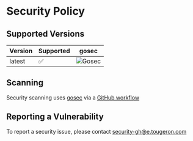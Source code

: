 # Security Policy

## Supported Versions

| Version | Supported          | gosec  |
| ------- | ------------------ | ------ |
| latest  | :white_check_mark: | ![Gosec](https://github.com/mtougeron/kuberhealthy-ami-exists-check/workflows/Gosec/badge.svg) |

## Scanning

Security scanning uses [gosec](https://github.com/securego/gosec) via a [GitHub workflow](https://github.com/mtougeron/kuberhealthy-ami-exists-check/actions?query=workflow%3AGosec)

## Reporting a Vulnerability

To report a security issue, please contact security-gh@e.tougeron.com
